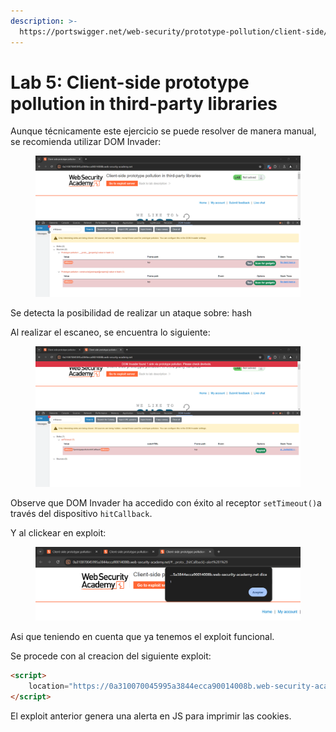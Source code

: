 ```yaml
---
description: >-
  https://portswigger.net/web-security/prototype-pollution/client-side/lab-prototype-pollution-client-side-prototype-pollution-in-third-party-libraries
---
```


# Lab 5: Client-side prototype pollution in third-party libraries

Aunque técnicamente este ejercicio se puede resolver de manera manual, se recomienda utilizar DOM Invader:

<figure><img src="../.gitbook/assets/image (14).png" alt=""><figcaption></figcaption></figure>

Se detecta la posibilidad de realizar un ataque sobre: hash

Al realizar el escaneo, se encuentra lo siguiente:

<figure><img src="../.gitbook/assets/image (15).png" alt=""><figcaption></figcaption></figure>

Observe que DOM Invader ha accedido con éxito al receptor `setTimeout()`a través del dispositivo `hitCallback`.

Y al clickear en exploit:

<figure><img src="../.gitbook/assets/image (16).png" alt=""><figcaption></figcaption></figure>

Asi que teniendo en cuenta que ya tenemos el exploit funcional.

Se procede con al creacion del siguiente exploit:

```html
<script>
    location="https://0a310070045995a3844ecca90014008b.web-security-academy.net/#__proto__[hitCallback]=alert%28document.cookie%29"
</script>
```

El exploit anterior genera una alerta en JS para imprimir las cookies.
